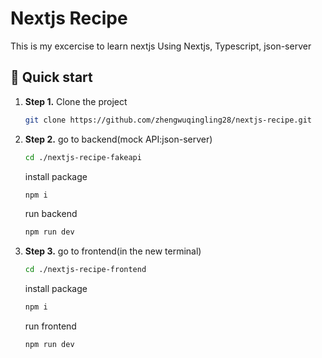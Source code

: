 # Nextjs Recipe

This is my excercise to learn nextjs
Using Nextjs, Typescript, json-server

## 🚀 Quick start

1.  **Step 1.**
    Clone the project
    ```sh
    git clone https://github.com/zhengwuqingling28/nextjs-recipe.git
    ```
1.  **Step 2.**
    go to backend(mock API:json-server)
    ```sh
    cd ./nextjs-recipe-fakeapi
    ```
    install package
    ```sh
    npm i
    ```
    run backend
    ```sh
    npm run dev
    ```
 1. **Step 3.**
    go to frontend(in the new terminal)
    ```sh
    cd ./nextjs-recipe-frontend
    ```
    install package
    ```sh
    npm i
    ```
    run frontend
    ```sh
    npm run dev
    ```
